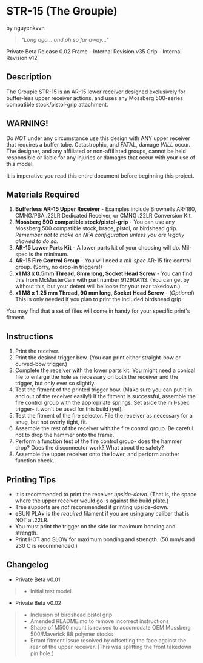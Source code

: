 # STR-15 (The Groupie)
by nguyenkvvn

> _"Long ago... and oh so far away..."_

Private Beta Release 0.02
    Frame - Internal Revision v35
    Grip - Internal Revision v12

## Description
The Groupie STR-15 is an AR-15 lower receiver designed exclusively for buffer-less upper receiver actions, and uses any Mossberg 500-series compatible stock/pistol-grip attachment.

## WARNING!
Do *NOT* under any circumstance use this design with ANY upper receiver that requires a buffer tube. Catastrophic, and FATAL, damage *WILL* occur. The designer, and any affiliated or non-affiliated groups, cannot be held responsible or liable for any injuries or damages that occur with your use of this model.

It is imperative you read this entire document before beginning this project.

## Materials Required
1. **Bufferless AR-15 Upper Receiver** - Examples include Brownells AR-180, CMNG/PSA .22LR Dedicated Receiver, or CMNG .22LR Conversion Kit.
2. **Mossberg 500 compatible stock/pistol-grip** - You can use any Mossberg 500 compatible stock, brace, pistol, or birdshead grip. _Remember not to make an NFA configuration unless you are legally allowed to do so._
3. **AR-15 Lower Parts Kit** - A lower parts kit of your choosing will do. Mil-spec is the minimum.
4. **AR-15 Fire Control Group** - You will need a _mil-spec_ AR-15 fire control group. (Sorry, no drop-in triggers!)
5. **x1 M3 x 0.5mm Thread, 8mm long, Socket Head Screw** - You can find this from McMasterCarr with part number 91290A113. (You can get by without this, but your detent will be loose for your rear takedown.)
6. **x1 M8 x 1.25 mm Thread, 90 mm long, Socket Head Screw** - (_Optional_) This is only needed if you plan to print the included birdshead grip.

You may find that a set of files will come in handy for your specific print's fitment.

## Instructions
1. Print the receiver.
2. Print the desired trigger bow. (You can print either straight-bow or curved-bow trigger.)
3. Complete the receiver with the lower parts kit. You might need a conical file to enlarge the hole as necessary on both the receiver and the trigger, but only ever so slightly.
4. Test the fitment of the printed trigger bow. (Make sure you can put it in and out of the receiver easily!) If the fitment is successful, assemble the fire control group with the appropriate springs. Set aside the mil-spec trigger- it won't be used for this build (yet).
5. Test the fitment of the fire selector. File the receiver as necessary for a snug, but not overly tight, fit.
6. Assemble the rest of the receiver with the fire control group. Be careful not to drop the hammer onto the frame.
7. Perform a function test of the fire control group- does the hammer drop? Does the disconnector work? What about the safety?
8. Assemble the upper receiver onto the lower, and perform another function check.

## Printing Tips
* It is recommended to print the receiver _upside-down_. (That is, the space where the upper receiver would go is against the build plate.)
* Tree supports are _not_ recommended if printing upside-down.
* eSUN PLA+ is the _required_ filament if you are using any caliber that is NOT a .22LR.
* You must print the trigger on the side for maximum bonding and strength.
* Print HOT and SLOW for maximum bonding and strength. (50 mm/s and 230 C is recommended.)

## Changelog
* Private Beta v0.01
> - Initial test model.

* Private Beta v0.02
> - Inclusion of birdshead pistol grip
> - Amended README.md to remove incorrect instructions
> - Shape of M500 mount is revised to accomodate OEM Mossberg 500/Maverick 88 polymer stocks
> - Errant fitment issue resolved by offsetting the face against the rear of the upper receiver. (This was splitting the front takedown pin hole.)
